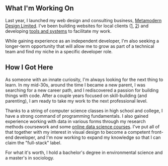 ## What I'm Working On

Last year, I launched my web design and consulting business, [Metamodern Design Limited](https://metamodern.design). I've been building websites for local clients ([1](https://atlanticgrating.com), [2](https://cook-denomebail.com)) and developing [tools and systems](https://github.com/metamodern-design/) to facilitate my work. 

While gaining experience as an independent developer, I'm also seeking a longer-term opportunity that will allow me to grow as part of a technical team and find my niche in a specific developer role.

## How I Got Here

As someone with an innate curiosity, I'm always looking for the next thing to learn. In my mid-30s, around the time I became a new parent, I was searching for a new career path, and I rediscovered a passion for building things with code. After a couple years focused on skill-building (and parenting), I am ready to take my work to the next professional level.

Thanks to a string of computer science classes in high school and college, I have a strong command of programming fundamentals. I also gained experience working with data in various forms through my research methods coursework and some [online data science courses](https://www.coursera.org/specializations/jhu-data-science). I've put all of that together with my interest in visual design to become a competent front-end developer, and I'm now working to expand my knowledge so that I can claim the "full-stack" label.

For what it's worth, I hold a bachelor's degree in environmental science and a master's in sociology.
